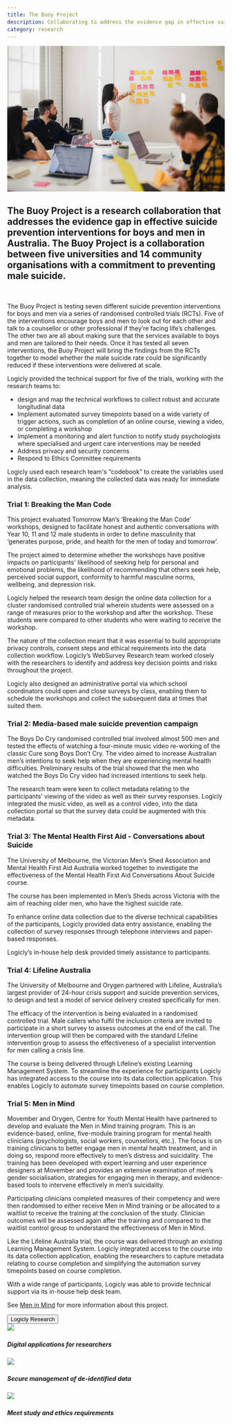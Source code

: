 ```yaml
---
title: The Buoy Project
description: Collaborating to address the evidence gap in effective suicide prevention interventions for boys and men in Australia. 
category: research
---
```


<div class="grid grid-cols-12 gap-0 lg:gap-8">

<div class="col-span-12 project-images">
  <img src="/Projects/Images/17_Buoy_project/17_Buoy.jpg" />
</div>


<div class="col-span-12 lg:col-span-9 lg:order-2 project-text">
<div>

## The Buoy Project is a research collaboration that addresses the evidence gap in effective suicide prevention interventions for boys and men in Australia. The Buoy Project is a collaboration between five universities and 14 community organisations with a commitment to preventing male suicide.

</br>

The Buoy Project is testing seven different suicide prevention interventions for boys and men via a series of randomised controlled trials (RCTs). Five of the interventions encourage boys and men to look out for each other and talk to a counsellor or other professional if they’re facing life’s challenges. The other two are all about making sure that the services available to boys and men are tailored to their needs. Once it has tested all seven interventions, the Buoy Project will bring the findings from the RCTs together to model whether the male suicide rate could be significantly reduced if these interventions were delivered at scale.

Logicly provided the technical support for five of the trials, working with the research teams to:
<div class="blog-text-list">
   <ul> 
      <li>design and map the technical workflows to collect robust and accurate longitudinal data</li>
      <li> Implement automated survey timepoints based on a wide variety of trigger actions, such as completion of an online course, viewing a video, or completing a workshop</li>
      <li>Implement a monitoring and alert function to notify study psychologists where specialised and urgent care interventions may be needed</li>
      <li>Address privacy and security concerns</li>
      <li>Respond to Ethics Committee requirements</li>
    </ul>
</div>

Logicly used each research team's “codebook” to create the variables used in the data collection, meaning the collected data was ready for immediate analysis. 

### Trial 1: Breaking the Man Code

This project evaluated Tomorrow Man’s ‘Breaking the Man Code’ workshops, designed to facilitate honest and authentic conversations with Year 10, 11 and 12 male students in order to define masculinity that ‘generates purpose, pride, and health for the men of today and tomorrow’. 

The project aimed to determine whether the workshops have positive impacts on participants' likelihood of seeking help for personal and emotional problems, the likelihood of recommending that others seek help, perceived social support, conformity to harmful masculine norms, wellbeing, and depression risk.

Logicly helped the research team design the online data collection for a cluster randomised controlled trial wherein students were assessed on a range of measures prior to the workshop and after the workshop. These students were compared to other students who were waiting to receive the workshop.

The nature of the collection meant that it was essential to build appropriate privacy controls, consent steps and ethical requirements into the data collection workflow. Logicly’s WebSurvey Research team worked closely with the researchers to identify and address key decision points and risks throughout the project. 

Logicly also designed an administrative portal via which school coordinators could open and close surveys by class, enabling them to schedule the workshops and collect the subsequent data at times that suited them.

### Trial 2: Media-based male suicide prevention campaign

The Boys Do Cry randomised controlled trial involved almost 500 men and tested the effects of watching a four-minute music video re-working of the classic Cure song Boys Don’t Cry. The video aimed to increase Australian men’s intentions to seek help when they are experiencing mental health difficulties. Preliminary results of the trial showed that the men who watched the Boys Do Cry video had increased intentions to seek help.

The research team were keen to collect metadata relating to the participants’ viewing of the video as well as their survey responses. Logicly integrated the music video, as well as a control video, into the data collection portal so that the survey data could be augmented with this metadata. 

### Trial 3: The Mental Health First Aid - Conversations about Suicide 

The University of Melbourne, the Victorian Men’s Shed Association and Mental Health First Aid Australia worked together to investigate the effectiveness of the Mental Health First Aid Conversations About Suicide course.

The course has been implemented in Men’s Sheds across Victoria with the aim of reaching older men, who have the highest suicide rate. 

To enhance online data collection due to the diverse technical capabilities of the participants, Logicly provided data entry assistance, enabling the collection of survey responses through telephone interviews and paper-based responses.

Logicly’s in-house help desk provided timely assistance to participants.

### Trial 4: Lifeline Australia

The University of Melbourne and Orygen partnered with Lifeline, Australia’s largest provider of 24-hour crisis support and suicide prevention services, to design and test a model of service delivery created specifically for men.

The efficacy of the intervention is being evaluated in a randomised controlled trial. Male callers who fulfil the inclusion criteria are invited to participate in a short survey to assess outcomes at the end of the call. The intervention group will then be compared with the standard Lifeline intervention group to assess the effectiveness of a specialist intervention for men calling a crisis line. 

The course is being delivered through Lifeline’s existing Learning Management System. To streamline the experience for participants Logicly has integrated access to the course into its data collection application. This enables Logicly to automate survey timepoints based on course completion.

### Trial 5: Men in Mind

Movember and Orygen, Centre for Youth Mental Health have partnered to develop and evaluate the Men in Mind training program. This is an evidence-based, online, five-module training program for mental health clinicians (psychologists, social workers, counsellors, etc.). The focus is on training clinicians to better engage men in mental health treatment, and in doing so, respond more effectively to men’s distress and suicidality. The training has been developed with expert learning and user experience designers at Movember and provides an extensive examination of men’s gender socialisation, strategies for engaging men in therapy, and evidence-based tools to intervene effectively in men’s suicidality.

Participating clinicians completed measures of their competency and were then randomised to either receive Men in Mind training or be allocated to a waitlist to receive the training at the conclusion of the study. Clinician outcomes will be assessed again after the training and compared to the waitlist control group to understand the effectiveness of Men in Mind.

Like the Lifeline Australia trial, the course was delivered through an existing Learning Management System. Logicly integrated access to the course into its data collection application, enabling the researchers to capture metadata relating to course completion and simplifying the automation survey timepoints based on course completion.

With a wide range of participants, Logicly was able to provide technical support via its in-house help desk team.

See <a href="/projects#movember">Men in Mind</a> for more information about this project.

<a href="/research" class="block w-48 h-12 my-5 font-medium text-center text-white tt-lc bg-logiclyorange hover:bg-logiclyhover">
  <button class="w-full h-full">Logicly Research</button>
</a>

</div>
</div>


<div class="col-span-12 lg:col-span-3 lg:order-1 icons-sidebar">
<div>
<img src="/Projects/Icons/2_UoM_Centre_for_mental_health/Digital_appliactions_for-researchers.svg" />

##### Digital applications for researchers
</div>

<div>
<img src="/Projects/Icons/2_UoM_Centre_for_mental_health/Secure_management_of_deidentified_data.svg" />

##### Secure management of de-identified data
</div>

<div class="icons-sidebar-last">
<img src="/Projects/Icons/2_UoM_Centre_for_mental_health/Meet_study_and_ethical_requirements.svg" />

##### Meet study and ethics requirements
</div>
</div>

</div>
